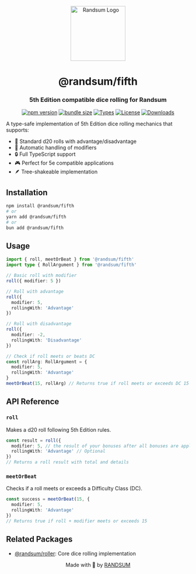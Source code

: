 <div align="center">
  <img width="150" height="150" src="https://raw.githubusercontent.com/RANDSUM/randsum/main/randsum/icon.webp" alt="Randsum Logo">
  <h1>@randsum/fifth</h1>
  <h3>5th Edition compatible dice rolling for Randsum</h3>

[![npm version](https://img.shields.io/npm/v/@randsum/fifth)](https://www.npmjs.com/package/@randsum/fifth)
[![bundle size](https://img.shields.io/bundlephobia/minzip/@randsum/fifth)](https://bundlephobia.com/package/@randsum/fifth)
[![Types](https://img.shields.io/npm/types/@randsum/fifth)](https://www.npmjs.com/package/@randsum/fifth)
[![License](https://img.shields.io/npm/l/@randsum/fifth)](https://github.com/RANDSUM/randsum/blob/main/LICENSE)
[![Downloads](https://img.shields.io/npm/dm/@randsum/fifth)](https://www.npmjs.com/package/@randsum/fifth)

</div>

A type-safe implementation of 5th Edition dice rolling mechanics that supports:

- 🎲 Standard d20 rolls with advantage/disadvantage
- 🎯 Automatic handling of modifiers
- 🔒 Full TypeScript support
- 🎮 Perfect for 5e compatible applications
- 🪶 Tree-shakeable implementation

## Installation

```bash
npm install @randsum/fifth
# or
yarn add @randsum/fifth
# or
bun add @randsum/fifth
```

## Usage

```typescript
import { roll, meetOrBeat } from '@randsum/fifth'
import type { RollArgument } from '@randsum/fifth'

// Basic roll with modifier
roll({ modifier: 5 })

// Roll with advantage
roll({
  modifier: 5,
  rollingWith: 'Advantage'
})

// Roll with disadvantage
roll({
  modifier: -2,
  rollingWith: 'Disadvantage'
})

// Check if roll meets or beats DC
const rollArg: RollArgument = {
  modifier: 5,
  rollingWith: 'Advantage'
}
meetOrBeat(15, rollArg) // Returns true if roll meets or exceeds DC 15
```

## API Reference

### `roll`

Makes a d20 roll following 5th Edition rules.

```typescript
const result = roll({
  modifier: 5, // the result of your bonuses after all bonuses are applied
  rollingWith: 'Advantage' // Optional
})
// Returns a roll result with total and details
```

### `meetOrBeat`

Checks if a roll meets or exceeds a Difficulty Class (DC).

```typescript
const success = meetOrBeat(15, {
  modifier: 5,
  rollingWith: 'Advantage'
})
// Returns true if roll + modifier meets or exceeds 15
```

## Related Packages

- [@randsum/roller](https://github.com/RANDSUM/randsum/tree/main/packages/roller): Core dice rolling implementation

<div align="center">
Made with 👹 by <a href="https://github.com/RANDSUM">RANDSUM</a>
</div>
